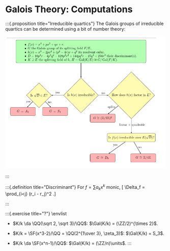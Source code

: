 # Galois Theory: Computations


:::{.proposition title="Irreducible quartics"}
The Galois groups of irreducible quartics can be determined using a bit of number theory:

![](figures/2021-07-20_22-06-48.png)

:::



:::{.definition title="Discriminant"}
For $f = \sum a_k x^k$ monic,
\[
\Delta_f = \prod_{i<j} (r_i - r_j)^2
.\]

:::



:::{.exercise title="?"}
\envlist

- $K/k \da \QQ(\sqrt 2, \sqrt 3)/\QQ$: $\Gal(K/k) = (\ZZ/2)^{\times 2}$.

- $K/k = \SF(x^3-2)/\QQ = \QQ(2^{1\over 3}, \zeta_3)$: $\Gal(K/k) = S_3$.

- $K/k \da \SF(x^n-1)/\QQ$: $\Gal(K/k) = (\ZZ/n)\units$.
:::





